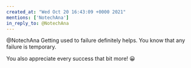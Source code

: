 ```yaml
---
created_at: "Wed Oct 20 16:43:09 +0000 2021"
mentions: ['NotechAna']
in_reply_to: @NotechAna
---
```


@NotechAna Getting used to failure definitely helps. You know that any failure is temporary.

You also appreciate every success that bit more! 😀